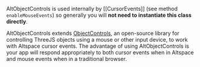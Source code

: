 AltObjectControls is used internally by [[CursorEvents]] (see method `enableMouseEvents`) so generally you will **not need to instantiate this class directly**.

AltObjectControls extends [ObjectControls], an open-source library for controlling ThreeJS objects using a mouse or other input device, to work with Altspace cursor events. The advantage of using AltObjectControls is your app will respond appropriately to both cursor events when in Altspace and mouse events when in a traditional browser. 

[ObjectControls]: https://github.com/cabbibo/ObjectControls

